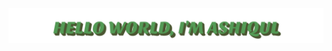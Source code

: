 <!-- https://github.com/ashiqul33/ashiqul33/blob/main/Hello%20world%2C%20I'm%20Ashiqul.png -->

[![160744959694494596](https://github.com/ashiqul33/ashiqul33/blob/main/greating.svg)](https://github.com/ashiqul33?tab=repositories)

<!--
**ashiqul33/ashiqul33** is a ✨ _special_ ✨ repository because its `README.md` (this file) appears on your GitHub profile.

Here are some ideas to get you started:

- 🔭 I’m currently working on ...
- 🌱 I’m currently learning ...
- 👯 I’m looking to collaborate on ...
- 🤔 I’m looking for help with ...
- 💬 Ask me about ...
- 📫 How to reach me: ...
- 😄 Pronouns: ...
- ⚡ Fun fact: ...
-->
